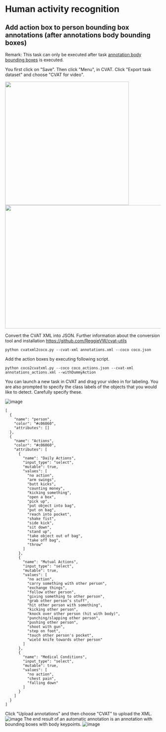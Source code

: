 # Human activity recognition

## Add action box to person bounding box annotations (after annotations body bounding boxes)

Remark: This task can only be executed after task [annotation body bounding boxes](https://github.com/ReggieVW/cvat-docs/blob/main/manual/annotate_bbox.md) is executed.

You first click on "Save". Then click "Menu", in CVAT. Click "Export task dataset" and choose "CVAT for video".

<img src="https://user-images.githubusercontent.com/35894891/176140939-559e8601-32a8-4c90-ad14-616d2e6ebd37.png" width="400" height="400" />

<img src="https://user-images.githubusercontent.com/35894891/176141285-82bc5ad4-ef06-4bef-a43b-c2ca4cc567a3.png" width="600" height="400" />

Convert the CVAT XML into JSON. Further information about the conversion tool and installation https://github.com/ReggieVW/cvat-utils

```
python cvatxml2coco.py --cvat-xml annotations.xml --coco coco.json 
```
Add the action boxes by executing following script. 
```
python coco2cvatxml.py --coco coco_actions.json --cvat-xml annotations_actions.xml --withDummyAction
```
You can launch a new task in CVAT and drag your video in for labeling. You are also prompted to specify the class labels of the objects that you would like to detect. Carefully specify these.

![image](https://user-images.githubusercontent.com/35894891/176632885-0f102585-6407-44e4-b206-879abcf47448.png)

```
[
  {
    "name": "person",
    "color": "#c06060",
    "attributes": []
  },
  {
    "name": "Actions",
    "color": "#c06060",
    "attributes": [
      {
        "name": "Daily Actions",
        "input_type": "select",
        "mutable": true,
        "values": [
          "no action",
          "arm swings",
          "butt kicks",
          "counting money",
          "kicking something",
          "open a box",
          "pick up",
          "put object into bag",
          "put on bag",
          "reach into pocket",
          "shake fist",
          "side kick",
          "sit down",
          "stand up",
          "take object out of bag",
          "take off bag",
          "throw"
        ]
      },
      {
        "name": "Mutual Actions",
        "input_type": "select",
        "mutable": true,
        "values": [
          "no action",
          "carry something with other person",
          "exchange things",
          "follow other person",
          "giving something to other person",
          "grab other person’s stuff",
          "hit other person with something",
          "kicking other person",
          "knock over other person (hit with body)",
          "punching/slapping other person",
          "pushing other person",
          "shoot with gun",
          "step on foot",
          "touch other person's pocket",
          "wield knife towards other person"
        ]
      },
      {
        "name": "Medical Conditions",
        "input_type": "select",
        "mutable": true,
        "values": [
          "no action",
          "chest pain",
          "falling down"
        ]
      }
    ]
  }
]

```
Click "Upload annotations" and then choose "CVAT" to upload the XML.
![image](https://user-images.githubusercontent.com/35894891/176633357-00a4b88c-dd4e-48f8-bc69-cd473d60d78d.png)
The end result of an automatic annotation is an annotation with bounding boxes with body keypoints.
![image](https://user-images.githubusercontent.com/35894891/176633566-7c63796f-9502-4031-999a-fed6ff4a8d3c.png)
